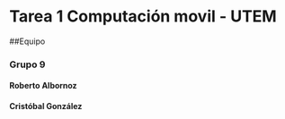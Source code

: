 # Tarea 1 Computación movil - UTEM
##Equipo
### Grupo 9
#### Roberto Albornoz
#### Cristóbal González
